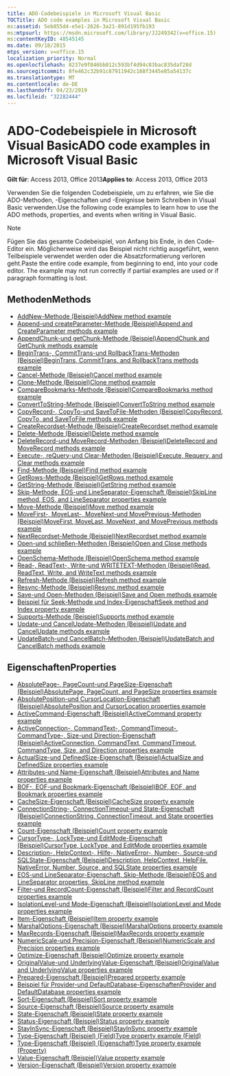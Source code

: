 ```yaml
---
title: ADO-Codebeispiele in Microsoft Visual Basic
TOCTitle: ADO code examples in Microsoft Visual Basic
ms:assetid: 5eb855d4-e5e1-2626-3a21-891d195fb193
ms:mtpsurl: https://msdn.microsoft.com/library/JJ249342(v=office.15)
ms:contentKeyID: 48545145
ms.date: 09/18/2015
mtps_version: v=office.15
localization_priority: Normal
ms.openlocfilehash: 8237e9f846bb012c593bf4d94c83bac835daf28d
ms.sourcegitcommit: 8fe462c32b91c87911942c188f3445e85a54137c
ms.translationtype: MT
ms.contentlocale: de-DE
ms.lasthandoff: 04/23/2019
ms.locfileid: "32282444"
---
```

# <a name="ado-code-examples-in-microsoft-visual-basic"></a><span data-ttu-id="3f99e-102">ADO-Codebeispiele in Microsoft Visual Basic</span><span class="sxs-lookup"><span data-stu-id="3f99e-102">ADO code examples in Microsoft Visual Basic</span></span>

<span data-ttu-id="3f99e-103">**Gilt für**: Access 2013, Office 2013</span><span class="sxs-lookup"><span data-stu-id="3f99e-103">**Applies to**: Access 2013, Office 2013</span></span>

<span data-ttu-id="3f99e-104">Verwenden Sie die folgenden Codebeispiele, um zu erfahren, wie Sie die ADO-Methoden, -Eigenschaften und -Ereignisse beim Schreiben in Visual Basic verwenden.</span><span class="sxs-lookup"><span data-stu-id="3f99e-104">Use the following code examples to learn how to use the ADO methods, properties, and events when writing in Visual Basic.</span></span>

> [!NOTE]
> <span data-ttu-id="3f99e-p101">Fügen Sie das gesamte Codebeispiel, von Anfang bis Ende, in den Code-Editor ein. Möglicherweise wird das Beispiel nicht richtig ausgeführt, wenn Teilbeispiele verwendet werden oder die Absatzformatierung verloren geht.</span><span class="sxs-lookup"><span data-stu-id="3f99e-p101">Paste the entire code example, from beginning to end, into your code editor. The example may not run correctly if partial examples are used or if paragraph formatting is lost.</span></span>

## <a name="methods"></a><span data-ttu-id="3f99e-107">Methoden</span><span class="sxs-lookup"><span data-stu-id="3f99e-107">Methods</span></span>

- [<span data-ttu-id="3f99e-108">AddNew-Methode (Beispiel)</span><span class="sxs-lookup"><span data-stu-id="3f99e-108">AddNew method example</span></span>](addnew-method-example-vb.md)
- [<span data-ttu-id="3f99e-109">Append-und createParameter-Methode (Beispiel)</span><span class="sxs-lookup"><span data-stu-id="3f99e-109">Append and CreateParameter methods example</span></span>](append-and-createparameter-methods-example-vb.md)
- [<span data-ttu-id="3f99e-110">AppendChunk-und getChunk-Methode (Beispiel)</span><span class="sxs-lookup"><span data-stu-id="3f99e-110">AppendChunk and GetChunk methods example</span></span>](appendchunk-and-getchunk-methods-example-vb.md)
- [<span data-ttu-id="3f99e-111">BeginTrans-, CommitTrans-und RollbackTrans-Methoden (Beispiel)</span><span class="sxs-lookup"><span data-stu-id="3f99e-111">BeginTrans, CommitTrans, and RollbackTrans methods example</span></span>](begintrans-committrans-and-rollbacktrans-methods-example-vb.md)
- [<span data-ttu-id="3f99e-112">Cancel-Methode (Beispiel)</span><span class="sxs-lookup"><span data-stu-id="3f99e-112">Cancel method example</span></span>](cancel-method-example-vb.md)
- [<span data-ttu-id="3f99e-113">Clone-Methode (Beispiel)</span><span class="sxs-lookup"><span data-stu-id="3f99e-113">Clone method example</span></span>](clone-method-example-vb.md)
- [<span data-ttu-id="3f99e-114">CompareBookmarks-Methode (Beispiel)</span><span class="sxs-lookup"><span data-stu-id="3f99e-114">CompareBookmarks method example</span></span>](comparebookmarks-method-example-vb.md)
- [<span data-ttu-id="3f99e-115">ConvertToString-Methode (Beispiel)</span><span class="sxs-lookup"><span data-stu-id="3f99e-115">ConvertToString method example</span></span>](converttostring-method-example-vb.md)
- [<span data-ttu-id="3f99e-116">CopyRecord-, CopyTo-und SaveToFile-Methoden (Beispiel)</span><span class="sxs-lookup"><span data-stu-id="3f99e-116">CopyRecord, CopyTo, and SaveToFile methods example</span></span>](copyrecord-copyto-and-savetofile-methods-example-vb.md)
- [<span data-ttu-id="3f99e-117">CreateRecordset-Methode (Beispiel)</span><span class="sxs-lookup"><span data-stu-id="3f99e-117">CreateRecordset method example</span></span>](createrecordset-method-example-vb.md)
- [<span data-ttu-id="3f99e-118">Delete-Methode (Beispiel)</span><span class="sxs-lookup"><span data-stu-id="3f99e-118">Delete method example</span></span>](delete-method-example-vb.md)
- [<span data-ttu-id="3f99e-119">DeleteRecord-und MoveRecord-Methoden (Beispiel)</span><span class="sxs-lookup"><span data-stu-id="3f99e-119">DeleteRecord and MoveRecord methods example</span></span>](deleterecord-and-moverecord-methods-example-vb.md)
- [<span data-ttu-id="3f99e-120">Execute-, reQuery-und Clear-Methoden (Beispiel)</span><span class="sxs-lookup"><span data-stu-id="3f99e-120">Execute, Requery, and Clear methods example</span></span>](execute-requery-and-clear-methods-example-vb.md)
- [<span data-ttu-id="3f99e-121">Find-Methode (Beispiel)</span><span class="sxs-lookup"><span data-stu-id="3f99e-121">Find method example</span></span>](find-method-example-vb.md)
- [<span data-ttu-id="3f99e-122">GetRows-Methode (Beispiel)</span><span class="sxs-lookup"><span data-stu-id="3f99e-122">GetRows method example</span></span>](getrows-method-example-vb.md)
- [<span data-ttu-id="3f99e-123">GetString-Methode (Beispiel)</span><span class="sxs-lookup"><span data-stu-id="3f99e-123">GetString method example</span></span>](getstring-method-example-vb.md)
- [<span data-ttu-id="3f99e-124">Skip-Methode, EOS-und LineSeparator-Eigenschaft (Beispiel)</span><span class="sxs-lookup"><span data-stu-id="3f99e-124">SkipLine method, EOS, and LineSeparator properties example</span></span>](eos-and-lineseparator-properties-and-skipline-method-example-vb.md)
- [<span data-ttu-id="3f99e-125">Move-Methode (Beispiel)</span><span class="sxs-lookup"><span data-stu-id="3f99e-125">Move method example</span></span>](move-method-example-vb.md)
- [<span data-ttu-id="3f99e-126">MoveFirst-, MoveLast-, MoveNext-und MovePrevious-Methoden (Beispiel)</span><span class="sxs-lookup"><span data-stu-id="3f99e-126">MoveFirst, MoveLast, MoveNext, and MovePrevious methods example</span></span>](movefirst-movelast-movenext-and-moveprevious-methods-example-vb.md)
- [<span data-ttu-id="3f99e-127">NextRecordset-Methode (Beispiel)</span><span class="sxs-lookup"><span data-stu-id="3f99e-127">NextRecordset method example</span></span>](nextrecordset-method-example-vb.md)
- [<span data-ttu-id="3f99e-128">Open-und schließen-Methoden (Beispiel)</span><span class="sxs-lookup"><span data-stu-id="3f99e-128">Open and Close methods example</span></span>](open-and-close-methods-example-vb.md)
- [<span data-ttu-id="3f99e-129">OpenSchema-Methode (Beispiel)</span><span class="sxs-lookup"><span data-stu-id="3f99e-129">OpenSchema method example</span></span>](openschema-method-example-vb.md)
- [<span data-ttu-id="3f99e-130">Read-, ReadText-, Write-und WRITETEXT-Methoden (Beispiel)</span><span class="sxs-lookup"><span data-stu-id="3f99e-130">Read, ReadText, Write, and WriteText methods example</span></span>](read-readtext-write-and-writetext-methods-example-vb.md)
- [<span data-ttu-id="3f99e-131">Refresh-Methode (Beispiel)</span><span class="sxs-lookup"><span data-stu-id="3f99e-131">Refresh method example</span></span>](refresh-method-example-vb.md)
- [<span data-ttu-id="3f99e-132">Resync-Methode (Beispiel)</span><span class="sxs-lookup"><span data-stu-id="3f99e-132">Resync method example</span></span>](resync-method-example-vb.md)
- [<span data-ttu-id="3f99e-133">Save-und Open-Methoden (Beispiel)</span><span class="sxs-lookup"><span data-stu-id="3f99e-133">Save and Open methods example</span></span>](save-and-open-methods-example-vb.md)
- [<span data-ttu-id="3f99e-134">Beispiel für Seek-Methode und Index-Eigenschaft</span><span class="sxs-lookup"><span data-stu-id="3f99e-134">Seek method and Index property example</span></span>](seek-method-and-index-property-example-vb.md)
- [<span data-ttu-id="3f99e-135">Supports-Methode (Beispiel)</span><span class="sxs-lookup"><span data-stu-id="3f99e-135">Supports method example</span></span>](supports-method-example-vb.md)
- [<span data-ttu-id="3f99e-136">Update-und CancelUpdate-Methoden (Beispiel)</span><span class="sxs-lookup"><span data-stu-id="3f99e-136">Update and CancelUpdate methods example</span></span>](update-and-cancelupdate-methods-example-vb.md)
- [<span data-ttu-id="3f99e-137">UpdateBatch-und CancelBatch-Methoden (Beispiel)</span><span class="sxs-lookup"><span data-stu-id="3f99e-137">UpdateBatch and CancelBatch methods example</span></span>](updatebatch-and-cancelbatch-methods-example-vb.md)

## <a name="properties"></a><span data-ttu-id="3f99e-138">Eigenschaften</span><span class="sxs-lookup"><span data-stu-id="3f99e-138">Properties</span></span>

- [<span data-ttu-id="3f99e-139">AbsolutePage-, PageCount-und PageSize-Eigenschaft (Beispiel)</span><span class="sxs-lookup"><span data-stu-id="3f99e-139">AbsolutePage, PageCount, and PageSize properties example</span></span>](absolutepage-pagecount-and-pagesize-properties-example-vb.md)
- [<span data-ttu-id="3f99e-140">AbsolutePosition-und CursorLocation-Eigenschaft (Beispiel)</span><span class="sxs-lookup"><span data-stu-id="3f99e-140">AbsolutePosition and CursorLocation properties example</span></span>](absoluteposition-and-cursorlocation-properties-example-vb.md)
- [<span data-ttu-id="3f99e-141">ActiveCommand-Eigenschaft (Beispiel)</span><span class="sxs-lookup"><span data-stu-id="3f99e-141">ActiveCommand property example</span></span>](activecommand-property-example-vb.md)
- [<span data-ttu-id="3f99e-142">ActiveConnection-, CommandText-, CommandTimeout-, CommandType-, Size-und Direction-Eigenschaft (Beispiel)</span><span class="sxs-lookup"><span data-stu-id="3f99e-142">ActiveConnection, CommandText, CommandTimeout, CommandType, Size, and Direction properties example</span></span>](activeconnection-commandtext-commandtimeout-commandtype-size-and-direction-properties-example-vb.md)
- [<span data-ttu-id="3f99e-143">ActualSize-und DefinedSize-Eigenschaft (Beispiel)</span><span class="sxs-lookup"><span data-stu-id="3f99e-143">ActualSize and DefinedSize properties example</span></span>](actualsize-and-definedsize-properties-example-vb.md)
- [<span data-ttu-id="3f99e-144">Attributes-und Name-Eigenschaft (Beispiel)</span><span class="sxs-lookup"><span data-stu-id="3f99e-144">Attributes and Name properties example</span></span>](attributes-and-name-properties-example-vb.md)
- [<span data-ttu-id="3f99e-145">BOF-, EOF-und Bookmark-Eigenschaft (Beispiel)</span><span class="sxs-lookup"><span data-stu-id="3f99e-145">BOF, EOF, and Bookmark properties example</span></span>](bof-eof-and-bookmark-properties-example-vb.md)
- [<span data-ttu-id="3f99e-146">CacheSize-Eigenschaft (Beispiel)</span><span class="sxs-lookup"><span data-stu-id="3f99e-146">CacheSize property example</span></span>](cachesize-property-example-vb.md)
- [<span data-ttu-id="3f99e-147">ConnectionString-, ConnectionTimeout-und State-Eigenschaft (Beispiel)</span><span class="sxs-lookup"><span data-stu-id="3f99e-147">ConnectionString, ConnectionTimeout, and State properties example</span></span>](connectionstring-connectiontimeout-and-state-properties-example-vb.md)
- [<span data-ttu-id="3f99e-148">Count-Eigenschaft (Beispiel)</span><span class="sxs-lookup"><span data-stu-id="3f99e-148">Count property example</span></span>](count-property-example-vb.md)
- [<span data-ttu-id="3f99e-149">CursorType-, LockType-und EditMode-Eigenschaft (Beispiel)</span><span class="sxs-lookup"><span data-stu-id="3f99e-149">CursorType, LockType, and EditMode properties example</span></span>](cursortype-locktype-and-editmode-properties-example-vb.md)
- [<span data-ttu-id="3f99e-150">Description-, HelpContext-, Hilfe-, NativeError-, Number-, Source-und SQLState-Eigenschaft (Beispiel)</span><span class="sxs-lookup"><span data-stu-id="3f99e-150">Description, HelpContext, HelpFile, NativeError, Number, Source, and SQLState properties example</span></span>](description-helpcontext-helpfile-nativeerror-number-source-and-sqlstate-properties-example-vb.md)
- [<span data-ttu-id="3f99e-151">EOS-und LineSeparator-Eigenschaft, Skip-Methode (Beispiel)</span><span class="sxs-lookup"><span data-stu-id="3f99e-151">EOS and LineSeparator properties, SkipLine method example</span></span>](eos-and-lineseparator-properties-and-skipline-method-example-vb.md)
- [<span data-ttu-id="3f99e-152">Filter-und RecordCount-Eigenschaft (Beispiel)</span><span class="sxs-lookup"><span data-stu-id="3f99e-152">Filter and RecordCount properties example</span></span>](filter-and-recordcount-properties-example-vb.md)
- [<span data-ttu-id="3f99e-153">IsolationLevel-und Mode-Eigenschaft (Beispiel)</span><span class="sxs-lookup"><span data-stu-id="3f99e-153">IsolationLevel and Mode properties example</span></span>](isolationlevel-and-mode-properties-example-vb.md)
- [<span data-ttu-id="3f99e-154">Item-Eigenschaft (Beispiel)</span><span class="sxs-lookup"><span data-stu-id="3f99e-154">Item property example</span></span>](item-property-example-vb.md)
- [<span data-ttu-id="3f99e-155">MarshalOptions-Eigenschaft (Beispiel)</span><span class="sxs-lookup"><span data-stu-id="3f99e-155">MarshalOptions property example</span></span>](marshaloptions-property-example-vb.md)
- [<span data-ttu-id="3f99e-156">MaxRecords-Eigenschaft (Beispiel)</span><span class="sxs-lookup"><span data-stu-id="3f99e-156">MaxRecords property example</span></span>](maxrecords-property-example-vb.md)
- [<span data-ttu-id="3f99e-157">NumericScale-und Precision-Eigenschaft (Beispiel)</span><span class="sxs-lookup"><span data-stu-id="3f99e-157">NumericScale and Precision properties example</span></span>](ado-numericscale-and-precision-properties-example-vb.md)
- [<span data-ttu-id="3f99e-158">Optimize-Eigenschaft (Beispiel)</span><span class="sxs-lookup"><span data-stu-id="3f99e-158">Optimize property example</span></span>](optimize-property-example-vb.md)
- [<span data-ttu-id="3f99e-159">OriginalValue-und UnderlyingValue-Eigenschaft (Beispiel)</span><span class="sxs-lookup"><span data-stu-id="3f99e-159">OriginalValue and UnderlyingValue properties example</span></span>](originalvalue-and-underlyingvalue-properties-example-vb.md)
- [<span data-ttu-id="3f99e-160">Prepared-Eigenschaft (Beispiel)</span><span class="sxs-lookup"><span data-stu-id="3f99e-160">Prepared property example</span></span>](prepared-property-example-vb.md)
- [<span data-ttu-id="3f99e-161">Beispiel für Provider-und DefaultDatabase-Eigenschaften</span><span class="sxs-lookup"><span data-stu-id="3f99e-161">Provider and DefaultDatabase properties example</span></span>](provider-and-defaultdatabase-properties-example-vb.md)
- [<span data-ttu-id="3f99e-162">Sort-Eigenschaft (Beispiel)</span><span class="sxs-lookup"><span data-stu-id="3f99e-162">Sort property example</span></span>](sort-property-example-vb.md)
- [<span data-ttu-id="3f99e-163">Source-Eigenschaft (Beispiel)</span><span class="sxs-lookup"><span data-stu-id="3f99e-163">Source property example</span></span>](source-property-example-vb.md)
- [<span data-ttu-id="3f99e-164">State-Eigenschaft (Beispiel)</span><span class="sxs-lookup"><span data-stu-id="3f99e-164">State property example</span></span>](state-property-example-vb.md)
- [<span data-ttu-id="3f99e-165">Status-Eigenschaft (Beispiel)</span><span class="sxs-lookup"><span data-stu-id="3f99e-165">Status property example</span></span>](status-property-example-recordset-vb.md)
- [<span data-ttu-id="3f99e-166">StayInSync-Eigenschaft (Beispiel)</span><span class="sxs-lookup"><span data-stu-id="3f99e-166">StayInSync property example</span></span>](stayinsync-property-example-vb.md)
- [<span data-ttu-id="3f99e-167">Type-Eigenschaft (Beispiel) (Field)</span><span class="sxs-lookup"><span data-stu-id="3f99e-167">Type property example (Field)</span></span>](type-property-example-field-vb.md)
- [<span data-ttu-id="3f99e-168">Type-Eigenschaft (Beispiel) (Eigenschaft)</span><span class="sxs-lookup"><span data-stu-id="3f99e-168">Type property example (Property)</span></span>](type-property-example-property-vb.md)
- [<span data-ttu-id="3f99e-169">Value-Eigenschaft (Beispiel)</span><span class="sxs-lookup"><span data-stu-id="3f99e-169">Value property example</span></span>](value-property-example-vb.md)
- [<span data-ttu-id="3f99e-170">Version-Eigenschaft (Beispiel)</span><span class="sxs-lookup"><span data-stu-id="3f99e-170">Version property example</span></span>](version-property-example-vb.md)

